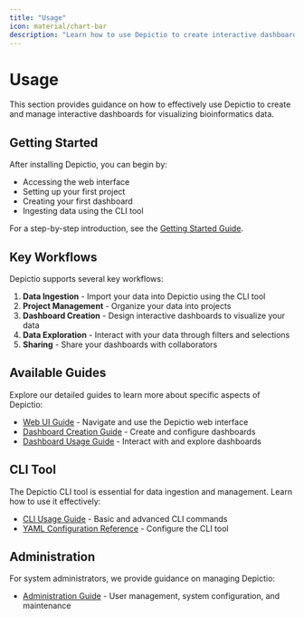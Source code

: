 ```yaml
---
title: "Usage"
icon: material/chart-bar
description: "Learn how to use Depictio to create interactive dashboards and visualize your data."
---
```


# Usage

This section provides guidance on how to effectively use Depictio to create and manage interactive dashboards for visualizing bioinformatics data.

## Getting Started

After installing Depictio, you can begin by:

- Accessing the web interface
- Setting up your first project
- Creating your first dashboard
- Ingesting data using the CLI tool

For a step-by-step introduction, see the [Getting Started Guide](get_started.md).

## Key Workflows

Depictio supports several key workflows:

1. **Data Ingestion** - Import your data into Depictio using the CLI tool
2. **Project Management** - Organize your data into projects
3. **Dashboard Creation** - Design interactive dashboards to visualize your data
4. **Data Exploration** - Interact with your data through filters and selections
5. **Sharing** - Share your dashboards with collaborators

## Available Guides

Explore our detailed guides to learn more about specific aspects of Depictio:

- [Web UI Guide](guides/web_ui.md) - Navigate and use the Depictio web interface
- [Dashboard Creation Guide](guides/dashboard_creation.md) - Create and configure dashboards
- [Dashboard Usage Guide](guides/dashboard_usage.md) - Interact with and explore dashboards

## CLI Tool

The Depictio CLI tool is essential for data ingestion and management. Learn how to use it effectively:

- [CLI Usage Guide](../depictio-cli/usage.md) - Basic and advanced CLI commands
- [YAML Configuration Reference](../depictio-cli/full_reference_config.md) - Configure the CLI tool

## Administration

For system administrators, we provide guidance on managing Depictio:

- [Administration Guide](administration.md) - User management, system configuration, and maintenance
